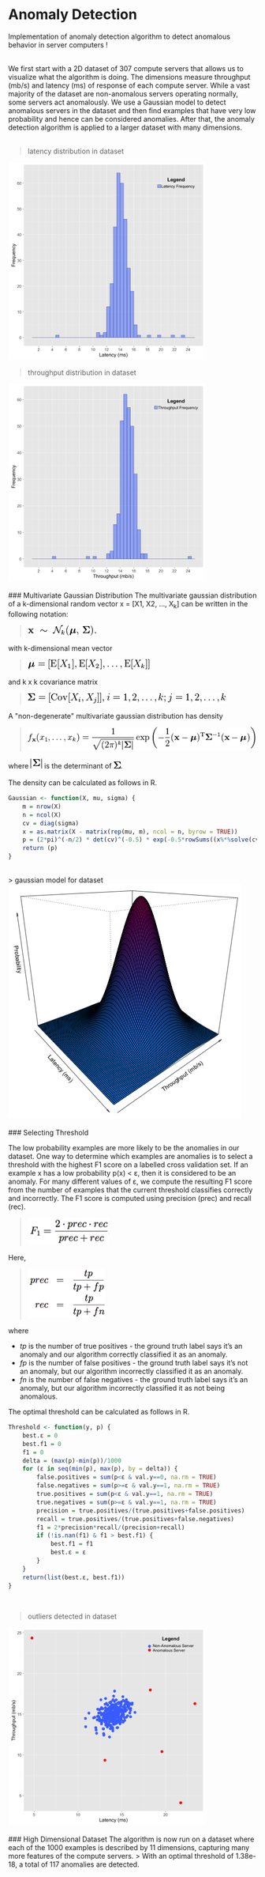 # Anomaly Detection

Implementation of anomaly detection algorithm to detect anomalous behavior in server computers !
<br><br>

We first start with a 2D dataset of 307 compute servers that allows us to visualize what the algorithm is doing. The dimensions measure throughput (mb/s) and latency (ms) of response of each compute server. While a vast majority of the dataset are non-anomalous servers operating normally, some servers act anomalously. We use a Gaussian model to detect anomalous servers in the dataset and then find examples that have very low probability and hence can be considered anomalies. After that, the anomaly detection algorithm is applied to a larger dataset with many dimensions.
<br><br>

> latency distribution in dataset

<img src="plots\latency.png" width="400">

> throughput distribution in dataset

<img src="plots\throughput.png" width="400">
<br><br>
### Multivariate Gaussian Distribution
The multivariate gaussian distribution of a k-dimensional random vector x = [X1, X2, …, X<sub>k</sub>] can be written in the following notation:

> <img src=\resources\notation.png>

with k-dimensional mean vector

><img src=resources\mean.png>

and k x k covariance matrix

><img src=resources\var.png>

A "non-degenerate" multivariate gaussian distribution has density

> <img src=\resources\equation.png>

where <img src=resources\detSigma.png> is the determinant of <img src=resources\sigma.png>.
<br><br>
The density can be calculated as follows in R.
```r
Gaussian <- function(X, mu, sigma) {
    m = nrow(X)
    n = ncol(X)
    cv = diag(sigma)
    x = as.matrix(X - matrix(rep(mu, m), ncol = n, byrow = TRUE))
    p = (2*pi)^(-n/2) * det(cv)^(-0.5) * exp(-0.5*rowSums((x%*%solve(cv))*x))
    return (p)
}
```
<br>
> gaussian model for dataset

<img src = "plots\surface.png">
<br><br>
### Selecting Threshold

The low probability examples are more likely to be the anomalies in our dataset. One way to determine which examples are anomalies is to select a threshold with the highest F1 score on a labelled cross validation set. If an example x has a low probability p(x) < ε, then it is considered to be an anomaly. For many different values of ε, we compute the resulting F1 score from the number of examples that the current threshold classifies correctly and incorrectly.
The F1 score is computed using precision (prec) and recall (rec).

><img src=\resources\f1.png>

Here,

><img src=resources\prec.png>

where
* <i>tp</i> is the number of true positives - the ground truth label says it’s an anomaly and our algorithm correctly classified it as an anomaly.
* <i>fp</i> is the number of false positives - the ground truth label says it’s not an anomaly, but our algorithm incorrectly classified it as an anomaly.
* <i>fn</i> is the number of false negatives - the ground truth label says it’s an anomaly, but our algorithm incorrectly classified it as not being anomalous.

The optimal threshold can be calculated as follows in R.

```r
Threshold <- function(y, p) {
    best.ε = 0
    best.f1 = 0
    f1 = 0
    delta = (max(p)-min(p))/1000
    for (ε in seq(min(p), max(p), by = delta)) {
        false.positives = sum(p<ε & val.y==0, na.rm = TRUE)
        false.negatives = sum(p>=ε & val.y==1, na.rm = TRUE)
        true.positives = sum(p<ε & val.y==1, na.rm = TRUE)
        true.negatives = sum(p>=ε & val.y==1, na.rm = TRUE)
        precision = true.positives/(true.positives+false.positives)
        recall = true.positives/(true.positives+false.negatives)
        f1 = 2*precision*recall/(precision+recall)
        if (!is.nan(f1) & f1 > best.f1) {
            best.f1 = f1
            best.ε = ε
        }
    }
    return(list(best.ε, best.f1))
}
```
<br>

> outliers detected in dataset

<img src="plots\outliers.png" width="400">
<br><br>
### High Dimensional Dataset
The algorithm is now run on a dataset where each of the 1000 examples is described by 11 dimensions, capturing many more features of the compute servers.
> With an optimal threshold of 1.38e-18, a total of 117 anomalies are detected.
